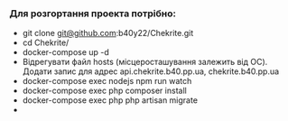 ### Для розгортання проекта потрібно:

- git clone git@github.com:b40y22/Chekrite.git
- cd Chekrite/
- docker-compose up -d
- Відрегувати файл hosts (місцеросташування залежить від ОС). Додати запис для адрес api.chekrite.b40.pp.ua, chekrite.b40.pp.ua
- docker-compose exec nodejs npm run watch
- docker-compose exec php composer install
- docker-compose exec php php artisan migrate
- 